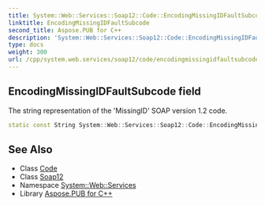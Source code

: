 ```yaml
---
title: System::Web::Services::Soap12::Code::EncodingMissingIDFaultSubcode field
linktitle: EncodingMissingIDFaultSubcode
second_title: Aspose.PUB for C++
description: 'System::Web::Services::Soap12::Code::EncodingMissingIDFaultSubcode field. The string representation of the ''MissingID'' SOAP version 1.2 code in C++.'
type: docs
weight: 300
url: /cpp/system.web.services/soap12/code/encodingmissingidfaultsubcode/
---
```

## EncodingMissingIDFaultSubcode field


The string representation of the 'MissingID' SOAP version 1.2 code.

```cpp
static const String System::Web::Services::Soap12::Code::EncodingMissingIDFaultSubcode
```

## See Also

* Class [Code](../)
* Class [Soap12](../../)
* Namespace [System::Web::Services](../../../)
* Library [Aspose.PUB for C++](../../../../)
